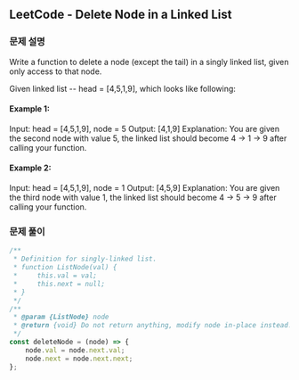 ## LeetCode - Delete Node in a Linked List

### 문제 설명

Write a function to delete a node (except the tail) in a singly linked list, given only access to that node.

Given linked list -- head = [4,5,1,9], which looks like following:

#### Example 1:

Input: head = [4,5,1,9], node = 5
Output: [4,1,9]
Explanation: You are given the second node with value 5, the linked list should become 4 -> 1 -> 9 after calling your function.

#### Example 2:

Input: head = [4,5,1,9], node = 1
Output: [4,5,9]
Explanation: You are given the third node with value 1, the linked list should become 4 -> 5 -> 9 after calling your function.

### 문제 풀이

```javascript
/**
 * Definition for singly-linked list.
 * function ListNode(val) {
 *     this.val = val;
 *     this.next = null;
 * }
 */
/**
 * @param {ListNode} node
 * @return {void} Do not return anything, modify node in-place instead.
 */
const deleteNode = (node) => {
    node.val = node.next.val;
    node.next = node.next.next;
};
```